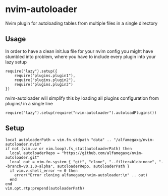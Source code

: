 # nvim-autoloader
Nvim plugin for autoloading tables from multiple files in a single directory

## Usage

In order to have a clean init.lua file for your nvim config you might have stumbled into problem,
where you have to include every plugin into your lazy setup
```
require("lazy").setup({
    require("plugins.plugin1"),
    require("plugins.plugin2"),
    require("plugins.plugin3")
})
```

nvim-autoloader will simplify this by loading all plugins configuration from plugins/ in a single line

```
require("lazy").setup(require("nvim-autoloader").autoloadPlugins())
```

## Setup

```
local autoloaderPath = vim.fn.stdpath "data" .. "/alfamegaxq/nvim-autoloader.nvim"
if not (vim.uv or vim.loop).fs_stat(autoloaderPath) then
  local autoloaderRepo = "https://github.com/alfamegaxq/nvim-autoloader.git"
  local out = vim.fn.system { "git", "clone", "--filter=blob:none", "--branch=v0.1.0-alpha", autoloaderRepo, autoloaderPath }
  if vim.v.shell_error ~= 0 then
    error("Error cloning alfamegaxq/nvim-autoloader:\n" .. out)
  end
end
vim.opt.rtp:prepend(autoloaderPath)
```

